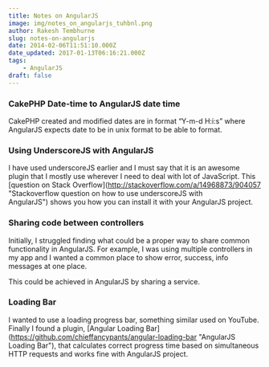 ```yaml
---
title: Notes on AngularJS
image: img/notes_on_angularjs_tuhbnl.png
author: Rakesh Tembhurne
slug: notes-on-angularjs
date: 2014-02-06T11:51:10.000Z
date_updated: 2017-01-13T06:16:21.000Z
tags:
    - AngularJS
draft: false
---
```


### CakePHP Date-time to AngularJS date time

CakePHP created and modified dates are in format “Y-m-d H:i:s” where AngularJS expects date to be in unix format to be able to format.  

<script src=\"https://gist.github.com/rakeshtembhurne/df905add9fd184d477a7.js\"></script>

### Using UnderscoreJS with AngularJS

I have used underscoreJS earlier and I must say that it is an awesome plugin that I mostly use wherever I need to deal with lot of JavaScript. This [question on Stack Overflow](http://stackoverflow.com/a/14968873/904057 \"Stackoverflow question on how to use underscoreJS with AngularJS\") shows you how you can install it with your AngularJS project.

### Sharing code between controllers

Initially, I struggled finding what could be a proper way to share common functionality in AngularJS. For example, I was using multiple controllers in my app and I wanted a common place to show error, success, info messages at one place.

This could be achieved in AngularJS by sharing a service.

<script async src=\"//jsfiddle.net/uberspeck/j46Yh/embed/js/\"></script>

### Loading Bar

I wanted to use a loading progress bar, something similar used on YouTube. Finally I found a plugin, [Angular Loading Bar](https://github.com/chieffancypants/angular-loading-bar \"AngularJS Loading Bar\"), that calculates correct progress time based on simultaneous HTTP requests and works fine with AngularJS project.
